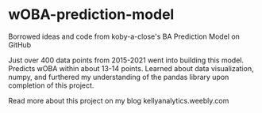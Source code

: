# wOBA-prediction-model
Borrowed ideas and code from koby-a-close's BA Prediction Model on GitHub

Just over 400 data points from 2015-2021 went into building this model. Predicts wOBA within about 13-14 points. Learned about data visualization, numpy, and furthered my understanding of the pandas library upon completion of this project. 

Read more about this project on my blog kellyanalytics.weebly.com

